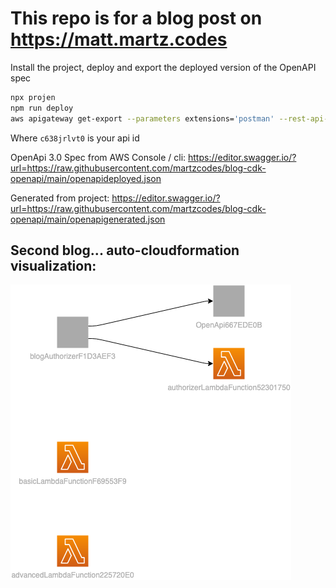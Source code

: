 # This repo is for a blog post on https://matt.martz.codes

Install the project, deploy and export the deployed version of the OpenAPI spec

```bash
npx projen
npm run deploy
aws apigateway get-export --parameters extensions='postman' --rest-api-id c638jrlvt0 --stage-name prod --export-type oas30 openapideployed.json
```

Where `c638jrlvt0` is your api id

OpenApi 3.0 Spec from AWS Console / cli:
https://editor.swagger.io/?url=https://raw.githubusercontent.com/martzcodes/blog-cdk-openapi/main/openapideployed.json

Generated from project:
https://editor.swagger.io/?url=https://raw.githubusercontent.com/martzcodes/blog-cdk-openapi/main/openapigenerated.json

## Second blog... auto-cloudformation visualization:

![CFN Output](./cloudformation.png)